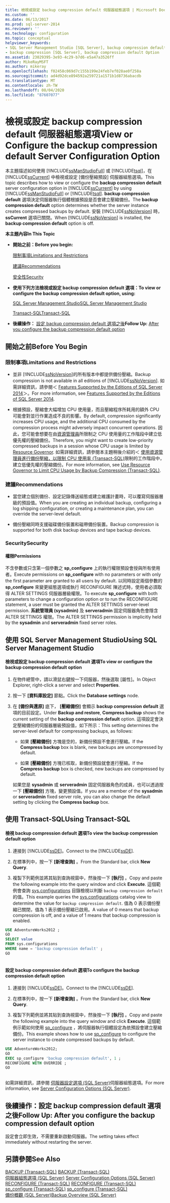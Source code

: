 ```yaml
---
title: 檢視或設定 backup compression default 伺服器組態選項 | Microsoft Docs
ms.custom: ''
ms.date: 06/13/2017
ms.prod: sql-server-2014
ms.reviewer: ''
ms.technology: configuration
ms.topic: conceptual
helpviewer_keywords:
- SQL Server Management Studio [SQL Server], backup compression default option
- backup compression [SQL Server], backup compression default Option
ms.assetid: 23029395-3e93-4c29-b7d6-e5a47a3526ff
author: MikeRayMSFT
ms.author: mikeray
ms.openlocfilehash: f02458c069d7c155b199e24feb7ef028ae0f258a
ms.sourcegitcommit: ad4d92dce894592a259721a1571b1d8736abacdb
ms.translationtype: MT
ms.contentlocale: zh-TW
ms.lasthandoff: 08/04/2020
ms.locfileid: "87607077"
---
```

# <a name="view-or-configure-the-backup-compression-default-server-configuration-option"></a><span data-ttu-id="046f8-102">檢視或設定 backup compression default 伺服器組態選項</span><span class="sxs-lookup"><span data-stu-id="046f8-102">View or Configure the backup compression default Server Configuration Option</span></span>
  <span data-ttu-id="046f8-103">本主題描述如何使用 [!INCLUDE[ssManStudioFull](../../includes/ssmanstudiofull-md.md)] 或 [!INCLUDE[tsql](../../includes/tsql-md.md)]，在 [!INCLUDE[ssCurrent](../../includes/sscurrent-md.md)] 中檢視或設定 [備份壓縮預設] 伺服器組態選項。</span><span class="sxs-lookup"><span data-stu-id="046f8-103">This topic describes how to view or configure the **backup compression default** server configuration option in [!INCLUDE[ssCurrent](../../includes/sscurrent-md.md)] by using [!INCLUDE[ssManStudioFull](../../includes/ssmanstudiofull-md.md)] or [!INCLUDE[tsql](../../includes/tsql-md.md)].</span></span> <span data-ttu-id="046f8-104">**backup compression default** 選項決定伺服器執行個體根據預設是否會建立壓縮備份。</span><span class="sxs-lookup"><span data-stu-id="046f8-104">The **backup compression default** option determines whether the server instance creates compressed backups by default.</span></span> <span data-ttu-id="046f8-105">安裝 [!INCLUDE[ssNoVersion](../../includes/ssnoversion-md.md)] 時， **ssCurrent** 選項已關閉。</span><span class="sxs-lookup"><span data-stu-id="046f8-105">When [!INCLUDE[ssNoVersion](../../includes/ssnoversion-md.md)] is installed, the **backup compression default** option is off.</span></span>  
  
 <span data-ttu-id="046f8-106">**本主題內容**</span><span class="sxs-lookup"><span data-stu-id="046f8-106">**In This Topic**</span></span>  
  
-   <span data-ttu-id="046f8-107">**開始之前：**</span><span class="sxs-lookup"><span data-stu-id="046f8-107">**Before you begin:**</span></span>  
  
     [<span data-ttu-id="046f8-108">限制事項</span><span class="sxs-lookup"><span data-stu-id="046f8-108">Limitations and Restrictions</span></span>](#Restrictions)  
  
     [<span data-ttu-id="046f8-109">建議</span><span class="sxs-lookup"><span data-stu-id="046f8-109">Recommendations</span></span>](#Recommendations)  
  
     [<span data-ttu-id="046f8-110">安全性</span><span class="sxs-lookup"><span data-stu-id="046f8-110">Security</span></span>](#Security)  
  
-   <span data-ttu-id="046f8-111">**使用下列方法檢視或設定 backup compression default 選項：**</span><span class="sxs-lookup"><span data-stu-id="046f8-111">**To view or configure the backup compression default option, using:**</span></span>  
  
     [<span data-ttu-id="046f8-112">SQL Server Management Studio</span><span class="sxs-lookup"><span data-stu-id="046f8-112">SQL Server Management Studio</span></span>](#SSMSProcedure)  
  
     [<span data-ttu-id="046f8-113">Transact-SQL</span><span class="sxs-lookup"><span data-stu-id="046f8-113">Transact-SQL</span></span>](#TsqlProcedure)  
  
-   <span data-ttu-id="046f8-114">**後續操作：** [設定 backup compression default 選項之後](#FollowUp)</span><span class="sxs-lookup"><span data-stu-id="046f8-114">**Follow Up:**  [After you configure the backup compression default option](#FollowUp)</span></span>  
  
##  <a name="before-you-begin"></a><a name="BeforeYouBegin"></a> <span data-ttu-id="046f8-115">開始之前</span><span class="sxs-lookup"><span data-stu-id="046f8-115">Before You Begin</span></span>  
  
###  <a name="limitations-and-restrictions"></a><a name="Restrictions"></a> <span data-ttu-id="046f8-116">限制事項</span><span class="sxs-lookup"><span data-stu-id="046f8-116">Limitations and Restrictions</span></span>  
  
-   <span data-ttu-id="046f8-117">並非 [!INCLUDE[ssNoVersion](../../includes/ssnoversion-md.md)]的所有版本中都提供備份壓縮。</span><span class="sxs-lookup"><span data-stu-id="046f8-117">Backup compression is not available in all editions of [!INCLUDE[ssNoVersion](../../includes/ssnoversion-md.md)].</span></span> <span data-ttu-id="046f8-118">如需詳細資訊，請參閱＜ [Features Supported by the Editions of SQL Server 2014](../../getting-started/features-supported-by-the-editions-of-sql-server-2014.md)＞。</span><span class="sxs-lookup"><span data-stu-id="046f8-118">For more information, see [Features Supported by the Editions of SQL Server 2014](../../getting-started/features-supported-by-the-editions-of-sql-server-2014.md).</span></span>  
  
-   <span data-ttu-id="046f8-119">根據預設，壓縮會大幅增加 CPU 使用量，而且壓縮程序所耗用的額外 CPU 可能會對並行作業造成不良的影響。</span><span class="sxs-lookup"><span data-stu-id="046f8-119">By default, compression significantly increases CPU usage, and the additional CPU consumed by the compression process might adversely impact concurrent operations.</span></span> <span data-ttu-id="046f8-120">因此，您可能會想要在由[資源管理員](../../relational-databases/resource-governor/resource-governor.md)所限制之 CPU 使用量的工作階段中建立低優先權的壓縮備份。</span><span class="sxs-lookup"><span data-stu-id="046f8-120">Therefore, you might want to create low-priority compressed backups in a session whose CPU usage is limited by [Resource Governor](../../relational-databases/resource-governor/resource-governor.md).</span></span> <span data-ttu-id="046f8-121">如需詳細資訊，請參閱本主題稍後介紹的＜ [使用資源管理員進行備份壓縮，以限制 CPU 使用率 &#40;Transact-SQL&#41;](../../relational-databases/backup-restore/use-resource-governor-to-limit-cpu-usage-by-backup-compression-transact-sql.md)限制的工作階段中，建立低優先權的壓縮備份。</span><span class="sxs-lookup"><span data-stu-id="046f8-121">For more information, see [Use Resource Governor to Limit CPU Usage by Backup Compression &#40;Transact-SQL&#41;](../../relational-databases/backup-restore/use-resource-governor-to-limit-cpu-usage-by-backup-compression-transact-sql.md).</span></span>  
  
###  <a name="recommendations"></a><a name="Recommendations"></a> <span data-ttu-id="046f8-122">建議</span><span class="sxs-lookup"><span data-stu-id="046f8-122">Recommendations</span></span>  
  
-   <span data-ttu-id="046f8-123">當您建立個別備份、設定記錄傳送組態或建立維護計畫時，可以覆寫伺服器層級的預設值。</span><span class="sxs-lookup"><span data-stu-id="046f8-123">When you are creating an individual backup, configuring a log shipping configuration, or creating a maintenance plan, you can override the server-level default.</span></span>  
  
-   <span data-ttu-id="046f8-124">備份壓縮同時支援磁碟備份裝置和磁帶備份裝置。</span><span class="sxs-lookup"><span data-stu-id="046f8-124">Backup compression is supported for both disk backup devices and tape backup devices.</span></span>  
  
###  <a name="security"></a><a name="Security"></a> <span data-ttu-id="046f8-125">Security</span><span class="sxs-lookup"><span data-stu-id="046f8-125">Security</span></span>  
  
####  <a name="permissions"></a><a name="Permissions"></a> <span data-ttu-id="046f8-126">權限</span><span class="sxs-lookup"><span data-stu-id="046f8-126">Permissions</span></span>  
 <span data-ttu-id="046f8-127">不含參數或只含第一個參數之 **sp_configure** 上的執行權限預設會授與所有使用者。</span><span class="sxs-lookup"><span data-stu-id="046f8-127">Execute permissions on **sp_configure** with no parameters or with only the first parameter are granted to all users by default.</span></span> <span data-ttu-id="046f8-128">以同時設定兩個參數的 **sp_configure** 來變更組態選項或執行 RECONFIGURE 陳述式時，使用者必須取得 ALTER SETTINGS 伺服器層級權限。</span><span class="sxs-lookup"><span data-stu-id="046f8-128">To execute **sp_configure** with both parameters to change a configuration option or to run the RECONFIGURE statement, a user must be granted the ALTER SETTINGS server-level permission.</span></span> <span data-ttu-id="046f8-129">**系統管理員 (sysadmin)** 及 **serveradmin** 固定伺服器角色會隱含 ALTER SETTINGS 權限。</span><span class="sxs-lookup"><span data-stu-id="046f8-129">The ALTER SETTINGS permission is implicitly held by the **sysadmin** and **serveradmin** fixed server roles.</span></span>  
  
##  <a name="using-sql-server-management-studio"></a><a name="SSMSProcedure"></a> <span data-ttu-id="046f8-130">使用 SQL Server Management Studio</span><span class="sxs-lookup"><span data-stu-id="046f8-130">Using SQL Server Management Studio</span></span>  
  
#### <a name="to-view-or-configure-the-backup-compression-default-option"></a><span data-ttu-id="046f8-131">檢視或設定 backup compression default 選項</span><span class="sxs-lookup"><span data-stu-id="046f8-131">To view or configure the backup compression default option</span></span>  
  
1.  <span data-ttu-id="046f8-132">在物件總管中，請以滑鼠右鍵按一下伺服器，然後選取 [屬性]。</span><span class="sxs-lookup"><span data-stu-id="046f8-132">In Object Explorer, right-click a server and select **Properties**.</span></span>  
  
2.  <span data-ttu-id="046f8-133">按一下 **[資料庫設定]** 節點。</span><span class="sxs-lookup"><span data-stu-id="046f8-133">Click the **Database settings** node.</span></span>  
  
3.  <span data-ttu-id="046f8-134">在 **[備份與還原]** 底下， **[壓縮備份]** 會顯示 **backup compression default** 選項的目前設定。</span><span class="sxs-lookup"><span data-stu-id="046f8-134">Under **Backup and restore**, **Compress backup** shows the current setting of the **backup compression default** option.</span></span> <span data-ttu-id="046f8-135">這項設定會決定壓縮備份的伺服器層級預設值，如下所示：</span><span class="sxs-lookup"><span data-stu-id="046f8-135">This setting determines the server-level default for compressing backups, as follows:</span></span>  
  
    -   <span data-ttu-id="046f8-136">如果 **[壓縮備份]** 方塊是空的，新備份預設不會進行壓縮。</span><span class="sxs-lookup"><span data-stu-id="046f8-136">If the **Compress backup** box is blank, new backups are uncompressed by default.</span></span>  
  
    -   <span data-ttu-id="046f8-137">如果 **[壓縮備份]** 方塊已核取，新備份預設就會進行壓縮。</span><span class="sxs-lookup"><span data-stu-id="046f8-137">If the **Compress backup** box is checked, new backups are compressed by default.</span></span>  
  
     <span data-ttu-id="046f8-138">如果您是 **sysadmin** 或 **serveradmin** 固定伺服器角色的成員，也可以透過按一下 **[壓縮備份]** 方塊，變更預設值。</span><span class="sxs-lookup"><span data-stu-id="046f8-138">If you are a member of the **sysadmin** or **serveradmin** fixed server role, you can also change the default setting by clicking the **Compress backup** box.</span></span>  
  
##  <a name="using-transact-sql"></a><a name="TsqlProcedure"></a> <span data-ttu-id="046f8-139">使用 Transact-SQL</span><span class="sxs-lookup"><span data-stu-id="046f8-139">Using Transact-SQL</span></span>  
  
#### <a name="to-view-the-backup-compression-default-option"></a><span data-ttu-id="046f8-140">檢視 backup compression default 選項</span><span class="sxs-lookup"><span data-stu-id="046f8-140">To view the backup compression default option</span></span>  
  
1.  <span data-ttu-id="046f8-141">連接到 [!INCLUDE[ssDE](../../includes/ssde-md.md)]。</span><span class="sxs-lookup"><span data-stu-id="046f8-141">Connect to the [!INCLUDE[ssDE](../../includes/ssde-md.md)].</span></span>  
  
2.  <span data-ttu-id="046f8-142">在標準列中，按一下 **[新增查詢]** 。</span><span class="sxs-lookup"><span data-stu-id="046f8-142">From the Standard bar, click **New Query**.</span></span>  
  
3.  <span data-ttu-id="046f8-143">複製下列範例並將其貼到查詢視窗中，然後按一下 **[執行]** 。</span><span class="sxs-lookup"><span data-stu-id="046f8-143">Copy and paste the following example into the query window and click **Execute**.</span></span> <span data-ttu-id="046f8-144">這個範例會查詢 [sys.configurations](/sql/relational-databases/system-catalog-views/sys-configurations-transact-sql) 目錄檢視以判斷 `backup compression default`的值。</span><span class="sxs-lookup"><span data-stu-id="046f8-144">This example queries the [sys.configurations](/sql/relational-databases/system-catalog-views/sys-configurations-transact-sql) catalog view to determine the value for `backup compression default`.</span></span> <span data-ttu-id="046f8-145">值為 0 表示備份壓縮已關閉，值為 1 表示備份壓縮已啟用。</span><span class="sxs-lookup"><span data-stu-id="046f8-145">A value of 0 means that backup compression is off, and a value of 1 means that backup compression is enabled.</span></span>  
  
```sql  
USE AdventureWorks2012 ;  
GO  
SELECT value   
FROM sys.configurations   
WHERE name = 'backup compression default' ;  
GO  
  
```  
  
#### <a name="to-configure-the-backup-compression-default-option"></a><span data-ttu-id="046f8-146">設定 backup compression default 選項</span><span class="sxs-lookup"><span data-stu-id="046f8-146">To configure the backup compression default option</span></span>  
  
1.  <span data-ttu-id="046f8-147">連接到 [!INCLUDE[ssDE](../../includes/ssde-md.md)]。</span><span class="sxs-lookup"><span data-stu-id="046f8-147">Connect to the [!INCLUDE[ssDE](../../includes/ssde-md.md)].</span></span>  
  
2.  <span data-ttu-id="046f8-148">在標準列中，按一下 **[新增查詢]** 。</span><span class="sxs-lookup"><span data-stu-id="046f8-148">From the Standard bar, click **New Query**.</span></span>  
  
3.  <span data-ttu-id="046f8-149">複製下列範例並將其貼到查詢視窗中，然後按一下 **[執行]** 。</span><span class="sxs-lookup"><span data-stu-id="046f8-149">Copy and paste the following example into the query window and click **Execute**.</span></span> <span data-ttu-id="046f8-150">這個範例示範如何使用 [sp_configure](/sql/relational-databases/system-stored-procedures/sp-configure-transact-sql) ，將伺服器執行個體設定為依預設會建立壓縮備份。</span><span class="sxs-lookup"><span data-stu-id="046f8-150">This example shows how to use [sp_configure](/sql/relational-databases/system-stored-procedures/sp-configure-transact-sql) to configure the server instance to create compressed backups by default.</span></span>  
  
```sql  
USE AdventureWorks2012;  
GO  
EXEC sp_configure 'backup compression default', 1 ;  
RECONFIGURE WITH OVERRIDE ;  
GO  
  
```  
  
 <span data-ttu-id="046f8-151">如需詳細資訊，請參閱 [伺服器設定選項 &#40;SQL Server&#41;](server-configuration-options-sql-server.md)伺服器組態選項。</span><span class="sxs-lookup"><span data-stu-id="046f8-151">For more information, see [Server Configuration Options &#40;SQL Server&#41;](server-configuration-options-sql-server.md).</span></span>  
  
##  <a name="follow-up-after-you-configure-the-backup-compression-default-option"></a><a name="FollowUp"></a> <span data-ttu-id="046f8-152">後續操作：設定 backup compression default 選項之後</span><span class="sxs-lookup"><span data-stu-id="046f8-152">Follow Up: After you configure the backup compression default option</span></span>  
 <span data-ttu-id="046f8-153">設定會立即生效，不需要重新啟動伺服器。</span><span class="sxs-lookup"><span data-stu-id="046f8-153">The setting takes effect immediately without restarting the server.</span></span>  
  
## <a name="see-also"></a><span data-ttu-id="046f8-154">另請參閱</span><span class="sxs-lookup"><span data-stu-id="046f8-154">See Also</span></span>  
 <span data-ttu-id="046f8-155">[BACKUP &#40;Transact-SQL&#41;](/sql/t-sql/statements/backup-transact-sql) </span><span class="sxs-lookup"><span data-stu-id="046f8-155">[BACKUP &#40;Transact-SQL&#41;](/sql/t-sql/statements/backup-transact-sql) </span></span>  
 <span data-ttu-id="046f8-156">[伺服器組態選項 &#40;SQL Server&#41;](server-configuration-options-sql-server.md) </span><span class="sxs-lookup"><span data-stu-id="046f8-156">[Server Configuration Options &#40;SQL Server&#41;](server-configuration-options-sql-server.md) </span></span>  
 <span data-ttu-id="046f8-157">[RECONFIGURE &#40;Transact-SQL&#41;](/sql/t-sql/language-elements/reconfigure-transact-sql) </span><span class="sxs-lookup"><span data-stu-id="046f8-157">[RECONFIGURE &#40;Transact-SQL&#41;](/sql/t-sql/language-elements/reconfigure-transact-sql) </span></span>  
 <span data-ttu-id="046f8-158">[sp_configure &#40;Transact-SQL&#41;](/sql/relational-databases/system-stored-procedures/sp-configure-transact-sql) </span><span class="sxs-lookup"><span data-stu-id="046f8-158">[sp_configure &#40;Transact-SQL&#41;](/sql/relational-databases/system-stored-procedures/sp-configure-transact-sql) </span></span>  
 [<span data-ttu-id="046f8-159">備份概觀 &#40;SQL Server&#41;</span><span class="sxs-lookup"><span data-stu-id="046f8-159">Backup Overview &#40;SQL Server&#41;</span></span>](../../relational-databases/backup-restore/backup-overview-sql-server.md)  
  
  
